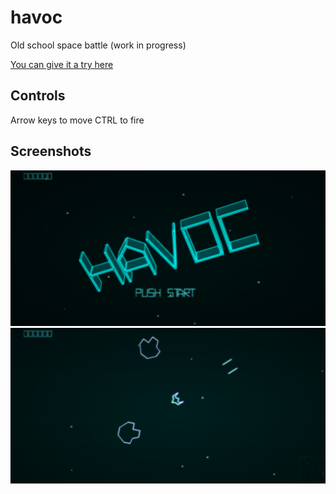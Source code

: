 # havoc

Old school space battle (work in progress)


[You can give it a try here](https://jphamilton.github.io/havoc/build)

## Controls
Arrow keys to move
CTRL to fire

## Screenshots

![Sceenshot 1](https://github.com/jphamilton/havoc/blob/master/build/assets/screenshot-1.png)
![Sceenshot 2](https://github.com/jphamilton/havoc/blob/master/build/assets/screenshot-2.png)
